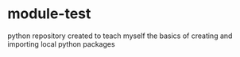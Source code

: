# module-test
python repository created to teach myself the basics of creating and importing local python packages 
